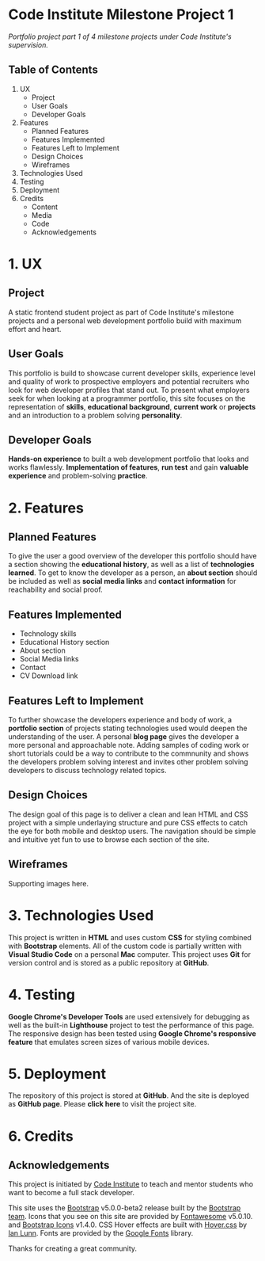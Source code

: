 # Code Institute Milestone Project 1

*Portfolio project part 1 of 4 milestone projects under Code Institute's supervision.*

## Table of Contents

1.  UX
    -   Project
    -   User Goals
    -   Developer Goals
2.  Features
    -   Planned Features
    -   Features Implemented
    -   Features Left to Implement
    -   Design Choices
    -   Wireframes
3. Technologies Used
4. Testing
5. Deployment
6. Credits
    -   Content
    -   Media
    -   Code
    -   Acknowledgements

# 1. UX
## Project

A static frontend student project as part of Code Institute's milestone projects and a personal web development portfolio build with maximum effort and heart.

## User Goals

This portfolio is build to showcase current developer skills, experience level and quality of work to prospective employers and potential recruiters who look for web developer profiles that stand out. To present what employers seek for when looking at a programmer portfolio, this site focuses on the representation of **skills**, **educational background**, **current work** or **projects** and an introduction to a problem solving **personality**.

## Developer Goals

**Hands-on experience** to built a web development portfolio that looks and works flawlessly. **Implementation of features**, **run test** and gain **valuable experience** and problem-solving **practice**.

# 2. Features

## Planned Features
To give the user a good overview of the developer this portfolio should have a section showing the **educational history**, as well as a list of **technologies learned**. To get to know the developer as a person, an **about section** should be included as well as **social media links** and **contact information** for reachability and social proof.

## Features Implemented
- Technology skills
- Educational History section
- About section
- Social Media links
- Contact
- CV Download link

## Features Left to Implement
To further showcase the developers experience and body of work, a **portfolio section** of projects stating technologies used would deepen the understanding of the user. A personal **blog page** gives the developer a more personal and approachable note. Adding samples of coding work or short tutorials could be a way to contribute to the commnunity and shows the developers problem solving interest and invites other problem solving developers to discuss technology related topics.

## Design Choices
The design goal of this page is to deliver a clean and lean HTML and CSS project with a simple underlaying structure  and pure CSS effects to catch the eye for both mobile and desktop users. The navigation should be simple and intuitive yet fun to use to browse each section of the site.

## Wireframes

Supporting images here.

# 3. Technologies Used

This project is written in **HTML** and uses custom **CSS** for styling combined with **Bootstrap** elements. 
All of the custom code is partially written with **Visual Studio Code** on a personal **Mac** computer. This project uses **Git** for version control and is stored as a public repository at **GitHub**. 

# 4. Testing

**Google Chrome's Developer Tools** are used extensively for debugging as well as the built-in **Lighthouse** project to test the performance of this page. The responsive design has been tested using **Google Chrome's responsive feature** that emulates screen sizes of various mobile devices.

# 5. Deployment

The repository of this project is stored at **GitHub**. And the site is deployed as **GitHub page**. Please **click here** to visit the project site.

# 6. Credits

## Acknowledgements

This project is initiated by [Code Institute](https://codeinstitute.net/) to teach and mentor students who want to become a full stack developer.

This site uses the [Bootstrap](https://getbootstrap.com/) v5.0.0-beta2 release built by the [Bootstrap team](https://getbootstrap.com/docs/5.0/about/team/).
Icons that you see on this site are provided by [Fontawesome](https://fontawesome.com/) v5.0.10. and [Bootstrap Icons](https://icons.getbootstrap.com/) v1.4.0.
CSS Hover effects are built with [Hover.css](https://ianlunn.github.io/Hover/) by [Ian Lunn](https://github.com/IanLunn/Hover).
Fonts are provided by the [Google Fonts](https://fonts.google.com/) library.

Thanks for creating a great community.


